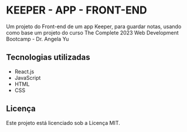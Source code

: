 # KEEPER - APP - FRONT-END

Um projeto do Front-end de um app Keeper, para guardar notas, usando como base um projeto do curso The Complete 2023 Web Development Bootcamp - Dr. Angela Yu

## Tecnologias utilizadas

- React.js
- JavaScript
- HTML
- CSS

## Licença
Este projeto está licenciado sob a Licença MIT.

